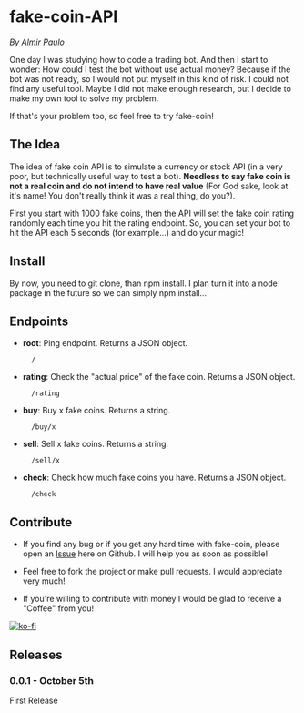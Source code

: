 # fake-coin-API
 *By [Almir Paulo](https://almirpaulo.github.io/)*
 
 One day I was studying how to code a trading bot. And then I start to wonder: How could I test the bot without use actual money? Because if the bot was not ready, so I would not put myself in this kind of risk. I could not find any useful tool. Maybe I did not make enough research, but I decide to make my own tool to solve my problem. 
 
 If that's your problem too, so feel free to try fake-coin!

## The Idea
The idea of fake coin API is to simulate a currency or stock API (in a very poor, but technically useful way to test a bot). **Needless to say fake coin is not a real coin and do not intend to have real value** (For God sake, look at it's name! You don't really think it was a real thing, do you?).

First you start with 1000 fake coins, then the API will set the fake coin rating randomly each time you hit the rating endpoint. So, you can set your bot to hit the API each 5 seconds (for example...) and do your magic! 

## Install

By now, you need to git clone, than npm install. 
I plan turn it into a node package in the future so we can simply npm install...

## Endpoints

- **root**: Ping endpoint. Returns a JSON object.
        
        /
- **rating**: Check the "actual price" of the fake coin. Returns a JSON object.

        /rating
- **buy**: Buy x fake coins. Returns a string.

        /buy/x
- **sell**: Sell x fake coins. Returns a string.

        
        /sell/x

- **check**: Check how much fake coins you have. Returns a JSON object.
    
        /check


## Contribute
- If you find any bug or if you get any hard time with fake-coin, please open an [Issue](https://github.com/AlmirPaulo/fake-coin-API/issues) here on Github. I will help you as soon as possible!

- Feel free to fork the project or make pull requests. I would appreciate very much!

- If you're willing to contribute with money I would be glad to receive a "Coffee" from you!

[![ko-fi](https://ko-fi.com/img/githubbutton_sm.svg)](https://ko-fi.com/C0C26878E)

## Releases

### 0.0.1 - October 5th
First Release
